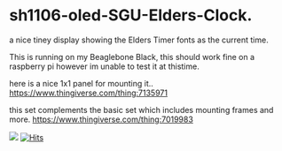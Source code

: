# sh1106-oled-SGU-Elders-Clock.
a nice tiney display showing the Elders Timer fonts as the current time. 

This is running on my Beaglebone Black, this should work fine on a raspberry pi however im unable to test it at thistime.

here is a nice 1x1 panel for mounting it..
https://www.thingiverse.com/thing:7135971

this set complements the basic set which includes mounting frames and more.
https://www.thingiverse.com/thing:7019983

![](images/GOPR0571.JPG)
[![Hits](https://hits.sh/github.com/MilesBDyson/sh1106-oled-SGU-Elders-Clock.svg)](https://hits.sh/github.com/MilesBDyson/sh1106-oled-SGU-Elders-Clock/)
